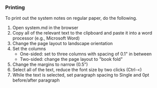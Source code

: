### Printing

To print out the system notes on regular paper, do the following.

   1. Open system.md in the browser
   2. Copy all of the relevant text to the clipboard and paste it into a word processor (e.g., Microsoft Word)
   3. Change the page layout to landscape orientation
   3. Set the columns
       * One-sided: set to three columns with spacing of 0.1" in between
       * Two-sided: change the page layout to "book fold" 
   2. Change the margins to narrow (0.5")
   2. Select all of the text, reduce the font size by two clicks (Ctrl-<)
   3. While the text is selected, set paragraph spacing to Single and 0pt before/after paragraph

